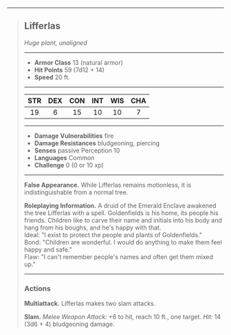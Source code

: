 ***
> ## Lifferlas
> *Huge plant, unaligned*
> 
> ***
> 
> - **Armor Class** 13 (natural armor)
> - **Hit Points** 59 (7d12 + 14)
> - **Speed** 20 ft.
> 
> ***
> 
> |STR|DEX|CON|INT|WIS|CHA|
> |:---:|:---:|:---:|:---:|:---:|:---:|
> |19|6|15|10|10|7|
> 
> ***
> 
> - **Damage Vulnerabilities** fire
> - **Damage Resistances** bludgeoning, piercing
> - **Senses** passive Perception 10
> - **Languages** Common
> - **Challenge** 0 (0 or 10 xp)
> 
> ***
> 
> **False Appearance.** While Lifferlas remains motionless, it is indistinguishable from a normal tree.
> 
> **Roleplaying Information.** A druid of the Emerald Enclave awakened the tree Lifferlas with a spell. Goldenfields is his home, its people his friends. Children like to carve their name and initials into his body and hang from his boughs, and he's happy with that.  
> Ideal: "I exist to protect the people and plants of Goldenfields."  
> Bond: "Children are wonderful. I would do anything to make them feel happy and safe."  
> Flaw: "I can't remember people's names and often get them mixed up."
> 
> ***
> 
> ### Actions
> **Multiattack.** Lifferlas makes two slam attacks.
> 
> **Slam.** *Melee Weapon Attack:* +6 to hit, reach 10 ft., one target. *Hit:* 14 (3d6 + 4) bludgeoning damage.